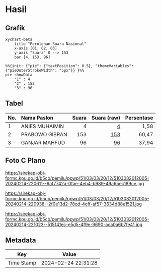 # Hasil

## Grafik

```mermaid
xychart-beta
    title "Perolehan Suara Nasional"
    x-axis [01, 02, 03]
    y-axis "Suara" 0 --> 153
    bar [4, 153, 96]
```

```mermaid
%%{init: {"pie": {"textPosition": 0.5}, "themeVariables": {"pieOuterStrokeWidth": "5px"}} }%%
pie showData
    "1" : 4
    "2" : 153
    "3" : 96
```

## Tabel

| No. | Nama Paslon    | Suara | Suara (raw) | Persentase |
|:--- |:-------------- | -----:| -----------:| ----------:|
| 1   | ANIES MUHAIMIN | 4     | [4][p-1]    | 1,58       |
| 2   | PRABOWO GIBRAN | 153   | [153][p-2]  | 60,47      |
| 3   | GANJAR MAHFUD  | 96    | [96][p-3]   | 37,94      |


[p-1]: https://github.com/gigit-pemilu/pemilu-2024/blob/main/pilpres/hitung-suara/sub/51-bali/sub/03-badung/sub/03-abiansemal/sub/2012-ayunan/sub/005-tps/sub/paslon-1.txt
[p-2]: https://github.com/gigit-pemilu/pemilu-2024/blob/main/pilpres/hitung-suara/sub/51-bali/sub/03-badung/sub/03-abiansemal/sub/2012-ayunan/sub/005-tps/sub/paslon-2.txt
[p-3]: https://github.com/gigit-pemilu/pemilu-2024/blob/main/pilpres/hitung-suara/sub/51-bali/sub/03-badung/sub/03-abiansemal/sub/2012-ayunan/sub/005-tps/sub/paslon-3.txt

## Foto C Plano

https://sirekap-obj-formc.kpu.go.id/b5cb/pemilu/ppwp/51/03/03/20/12/5103032012005-20240214-220611--9af7742a-0fae-4eb4-b989-49a65ec189ce.jpg

https://sirekap-obj-formc.kpu.go.id/b5cb/pemilu/ppwp/51/03/03/20/12/5103032012005-20240214-220938--2f0e13d2-78cd-4cff-af57-3634d88e1521.jpg

https://sirekap-obj-formc.kpu.go.id/b5cb/pemilu/ppwp/51/03/03/20/12/5103032012005-20240214-221023--515141ec-e5d5-4f9e-9690-aca0a6b7fe41.jpg


## Metadata

| Key        | Value               |
| ---------- | ------------------- |
| Time Stamp | 2024-02-24 22:31:28 |



